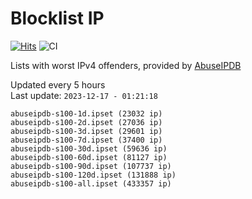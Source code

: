 # Blocklist IP

[![Hits](https://hits.seeyoufarm.com/api/count/incr/badge.svg?url=https%3A%2F%2Fgithub.com%2Fborestad%2Fblocklist-ip%2F&count_bg=%2379C83D&title_bg=%23555555&icon=&icon_color=%23E7E7E7&title=hits&edge_flat=false)](https://hits.seeyoufarm.com)  ![CI](https://img.shields.io/github/workflow/status/borestad/blocklist-ip/CI?style=flat-square)

Lists with worst IPv4 offenders, provided by [AbuseIPDB](https://www.abuseipdb.com/)

<!-- FOOTER-PLACEHOLDER -->
Updated every 5 hours<br>
Last update: `2023-12-17 - 01:21:18`
```
abuseipdb-s100-1d.ipset (23032 ip)
abuseipdb-s100-2d.ipset (27036 ip)
abuseipdb-s100-3d.ipset (29601 ip)
abuseipdb-s100-7d.ipset (37400 ip)
abuseipdb-s100-30d.ipset (59636 ip)
abuseipdb-s100-60d.ipset (81127 ip)
abuseipdb-s100-90d.ipset (107737 ip)
abuseipdb-s100-120d.ipset (131888 ip)
abuseipdb-s100-all.ipset (433357 ip)
```
